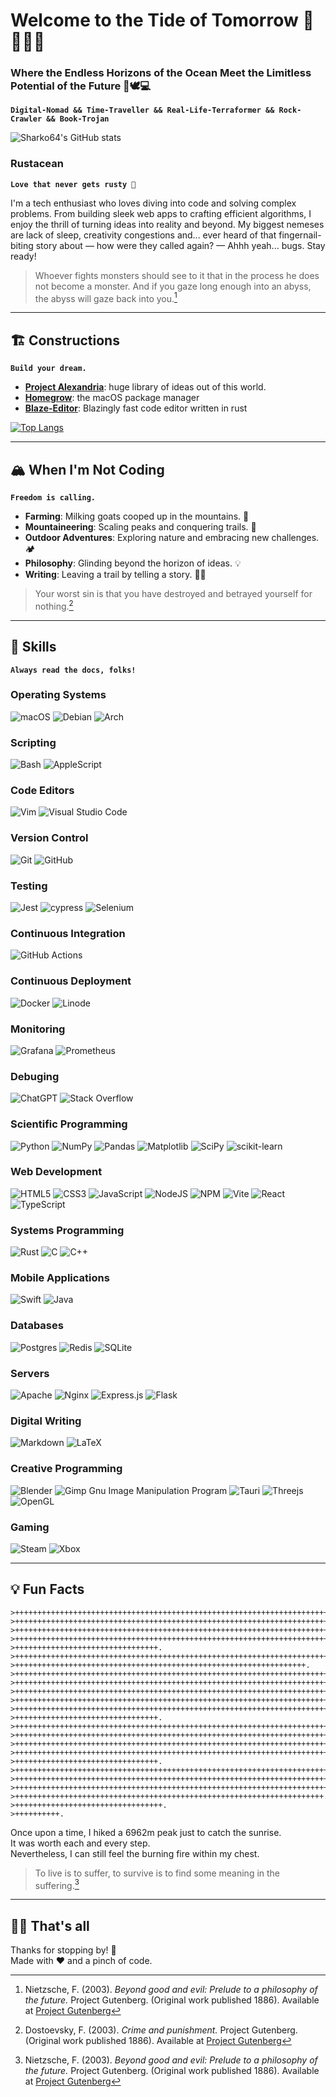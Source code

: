 # Welcome to the Tide of Tomorrow 🌊🏄‍♂️🦈
### Where the Endless Horizons of the Ocean Meet the Limitless Potential of the Future 🦾🕊️💻
**`Digital-Nomad && Time-Traveller && Real-Life-Terraformer && Rock-Crawler && Book-Trojan`**

![Sharko64's GitHub stats](https://github-readme-stats.vercel.app/api?username=Sharko64&show_icons=true&theme=dark)

### Rustacean
**`Love that never gets rusty 🦀`**

I'm a tech enthusiast who loves diving into code and solving complex problems. From building sleek web apps to crafting efficient algorithms, I enjoy the thrill of turning ideas into reality and beyond. My biggest nemeses are lack of sleep, creativity congestions and... ever heard of that fingernail-biting story about — how were they called again? — Ahhh yeah... bugs. Stay ready!

> Whoever fights monsters should see to it that in the process he does not become a monster.
> And if you gaze long enough into an abyss, the abyss will gaze back into you.[^1]
[^1]: Nietzsche, F. (2003). *Beyond good and evil: Prelude to a philosophy of the future.* Project Gutenberg. (Original work published 1886). Available at [Project Gutenberg](https://www.gutenberg.org/ebooks/4363)

---

## 🏗️ Constructions
**`Build your dream.`**

- **[Project Alexandria](https://github.com/Sharko64/Project-Alexandria)**: huge library of ideas out of this world.
- **[Homegrow](https://github.com/Sharko64/Homegrow)**: the macOS package manager
- **[Blaze-Editor](https://github.com/Sharko64/Blaze-Editor)**: Blazingly fast code editor written in rust

[![Top Langs](https://github-readme-stats.vercel.app/api/top-langs/?username=Sharko64&size_weight=0.5&count_weight=0.5&langs_count=10&layout=donut&theme=dark)](https://github.com/anuraghazra/github-readme-stats)

---

## 🏔️ When I'm Not Coding
**`Freedom is calling.`**

- **Farming**: Milking goats cooped up in the mountains. 🐐
- **Mountaineering**: Scaling peaks and conquering trails. 🧌
- **Outdoor Adventures**: Exploring nature and embracing new challenges. 🏕️
- **Philosophy**: Glinding beyond the horizon of ideas. 💡
- **Writing**: Leaving a trail by telling a story. ✍🏼

> Your worst sin is that you have destroyed and betrayed yourself for nothing.[^2]
[^2]: Dostoevsky, F. (2003). *Crime and punishment.* Project Gutenberg. (Original work published 1886). Available at [Project Gutenberg](https://www.gutenberg.org/ebooks/2554)

---

## 🍳 Skills
**`Always read the docs, folks!`**

### Operating Systems
![macOS](https://img.shields.io/badge/mac%20os-000000?style=for-the-badge&logo=macos&logoColor=F0F0F0)
![Debian](https://img.shields.io/badge/Debian-D70A53?style=for-the-badge&logo=debian&logoColor=white)
![Arch](https://img.shields.io/badge/Arch%20Linux-1793D1?logo=arch-linux&logoColor=fff&style=for-the-badge)
 
### Scripting
![Bash](https://img.shields.io/badge/shell_script-%23121011.svg?style=for-the-badge&logo=gnu-bash&logoColor=white)
![AppleScript](https://img.shields.io/badge/AppleScript-%23000000.svg?style=for-the-badge&logo=apple&logoColor=white)

### Code Editors
![Vim](https://img.shields.io/badge/VIM-%2311AB00.svg?style=for-the-badge&logo=vim&logoColor=white)
![Visual Studio Code](https://img.shields.io/badge/Visual%20Studio%20Code-0078d7.svg?style=for-the-badge&logo=visual-studio-code&logoColor=white)
 
### Version Control
![Git](https://img.shields.io/badge/git-%23F05033.svg?style=for-the-badge&logo=git&logoColor=white)
![GitHub](https://img.shields.io/badge/github-%23121011.svg?style=for-the-badge&logo=github&logoColor=white)
 
### Testing
![Jest](https://img.shields.io/badge/-jest-%23C21325?style=for-the-badge&logo=jest&logoColor=white)
![cypress](https://img.shields.io/badge/-cypress-%23E5E5E5?style=for-the-badge&logo=cypress&logoColor=058a5e)
![Selenium](https://img.shields.io/badge/-selenium-%43B02A?style=for-the-badge&logo=selenium&logoColor=white)

### Continuous Integration
![GitHub Actions](https://img.shields.io/badge/github%20actions-%232671E5.svg?style=for-the-badge&logo=githubactions&logoColor=white)
  
### Continuous Deployment
![Docker](https://img.shields.io/badge/docker-%230db7ed.svg?style=for-the-badge&logo=docker&logoColor=white)
![Linode](https://img.shields.io/badge/linode-00A95C?style=for-the-badge&logo=linode&logoColor=white)
 
### Monitoring
![Grafana](https://img.shields.io/badge/grafana-%23F46800.svg?style=for-the-badge&logo=grafana&logoColor=white)
![Prometheus](https://img.shields.io/badge/Prometheus-E6522C?style=for-the-badge&logo=Prometheus&logoColor=white)

### Debuging
![ChatGPT](https://img.shields.io/badge/chatGPT-74aa9c?style=for-the-badge&logo=openai&logoColor=white)
![Stack Overflow](https://img.shields.io/badge/-Stackoverflow-FE7A16?style=for-the-badge&logo=stack-overflow&logoColor=white)

### Scientific Programming
![Python](https://img.shields.io/badge/python-3670A0?style=for-the-badge&logo=python&logoColor=ffdd54)
![NumPy](https://img.shields.io/badge/numpy-%23013243.svg?style=for-the-badge&logo=numpy&logoColor=white)
![Pandas](https://img.shields.io/badge/pandas-%23150458.svg?style=for-the-badge&logo=pandas&logoColor=white)
![Matplotlib](https://img.shields.io/badge/Matplotlib-%23ffffff.svg?style=for-the-badge&logo=Matplotlib&logoColor=black)
![SciPy](https://img.shields.io/badge/SciPy-%230C55A5.svg?style=for-the-badge&logo=scipy&logoColor=%white)
![scikit-learn](https://img.shields.io/badge/scikit--learn-%23F7931E.svg?style=for-the-badge&logo=scikit-learn&logoColor=white)

### Web Development
![HTML5](https://img.shields.io/badge/html5-%23E34F26.svg?style=for-the-badge&logo=html5&logoColor=white)
![CSS3](https://img.shields.io/badge/css3-%231572B6.svg?style=for-the-badge&logo=css3&logoColor=white)
![JavaScript](https://img.shields.io/badge/javascript-%23323330.svg?style=for-the-badge&logo=javascript&logoColor=%23F7DF1E)
![NodeJS](https://img.shields.io/badge/node.js-6DA55F?style=for-the-badge&logo=node.js&logoColor=white)
![NPM](https://img.shields.io/badge/NPM-%23CB3837.svg?style=for-the-badge&logo=npm&logoColor=white)
![Vite](https://img.shields.io/badge/vite-%23646CFF.svg?style=for-the-badge&logo=vite&logoColor=white)
![React](https://img.shields.io/badge/react-%2320232a.svg?style=for-the-badge&logo=react&logoColor=%2361DAFB)
![TypeScript](https://img.shields.io/badge/typescript-%23007ACC.svg?style=for-the-badge&logo=typescript&logoColor=white)
 
### Systems Programming
![Rust](https://img.shields.io/badge/rust-%23000000.svg?style=for-the-badge&logo=rust&logoColor=white)
![C](https://img.shields.io/badge/c-%2300599C.svg?style=for-the-badge&logo=c&logoColor=white)
![C++](https://img.shields.io/badge/c++-%2300599C.svg?style=for-the-badge&logo=c%2B%2B&logoColor=white)
  
### Mobile Applications
![Swift](https://img.shields.io/badge/swift-F54A2A?style=for-the-badge&logo=swift&logoColor=white)
![Java](https://img.shields.io/badge/java-%23ED8B00.svg?style=for-the-badge&logo=openjdk&logoColor=white)

### Databases
![Postgres](https://img.shields.io/badge/postgres-%23316192.svg?style=for-the-badge&logo=postgresql&logoColor=white)
![Redis](https://img.shields.io/badge/redis-%23DD0031.svg?style=for-the-badge&logo=redis&logoColor=white)
![SQLite](https://img.shields.io/badge/sqlite-%2307405e.svg?style=for-the-badge&logo=sqlite&logoColor=white)

### Servers
![Apache](https://img.shields.io/badge/apache-%23D42029.svg?style=for-the-badge&logo=apache&logoColor=white)
![Nginx](https://img.shields.io/badge/nginx-%23009639.svg?style=for-the-badge&logo=nginx&logoColor=white)
![Express.js](https://img.shields.io/badge/express.js-%23404d59.svg?style=for-the-badge&logo=express&logoColor=%2361DAFB)
![Flask](https://img.shields.io/badge/flask-%23000.svg?style=for-the-badge&logo=flask&logoColor=white)
 
### Digital Writing
![Markdown](https://img.shields.io/badge/markdown-%23000000.svg?style=for-the-badge&logo=markdown&logoColor=white)
![LaTeX](https://img.shields.io/badge/latex-%23008080.svg?style=for-the-badge&logo=latex&logoColor=white)

### Creative Programming
![Blender](https://img.shields.io/badge/blender-%23F5792A.svg?style=for-the-badge&logo=blender&logoColor=white)
![Gimp Gnu Image Manipulation Program](https://img.shields.io/badge/Gimp-657D8B?style=for-the-badge&logo=gimp&logoColor=FFFFFF)
![Tauri](https://img.shields.io/badge/tauri-%2324C8DB.svg?style=for-the-badge&logo=tauri&logoColor=%23FFFFFF)
![Threejs](https://img.shields.io/badge/threejs-black?style=for-the-badge&logo=three.js&logoColor=white)
![OpenGL](https://img.shields.io/badge/OpenGL-%23FFFFFF.svg?style=for-the-badge&logo=opengl)

### Gaming
![Steam](https://img.shields.io/badge/steam-%23000000.svg?style=for-the-badge&logo=steam&logoColor=white)
![Xbox](https://img.shields.io/badge/xbox-%23107C10.svg?style=for-the-badge&logo=xbox&logoColor=white)

---

## 💡 Fun Facts
```brainfuck
>+++++++++++++++++++++++++++++++++++++++++++++++++++++++++++++++++++++++++++++++++++.
>++++++++++++++++++++++++++++++++++++++++++++++++++++++++++++++++++++++++++++++++++++.
>+++++++++++++++++++++++++++++++++++++++++++++++++++++++++++++++++++++++++++++++.
>++++++++++++++++++++++++++++++++++++++++++++++++++++++++++++++++++++++++++++++++.
>++++++++++++++++++++++++++++++++.
>+++++++++++++++++++++++++++++++++++++++++++++++++++++++++++++++++++++++++++++++++++++++.
>+++++++++++++++++++++++++++++++++++++++++++++++++++++++++++++++++.
>+++++++++++++++++++++++++++++++++++++++++++++++++++++++++++++++++++++++++++++++++++.
>++++++++++++++++++++++++++++++++++++++++++++++++++++++++++++++++++++++++++++++++++++.
>+++++++++++++++++++++++++++++++++++++++++++++++++++++++++++++++++++++++++.
>++++++++++++++++++++++++++++++++++++++++++++++++++++++++++++++++++++++++++++++.
>+++++++++++++++++++++++++++++++++++++++++++++++++++++++++++++++++++++++.
>++++++++++++++++++++++++++++++++.
>+++++++++++++++++++++++++++++++++++++++++++++++++++++++++++++++++++++++++++++++++++++++++.
>+++++++++++++++++++++++++++++++++++++++++++++++++++++++++++++++++++++++++++++++.
>+++++++++++++++++++++++++++++++++++++++++++++++++++++++++++++++++++++++++++++++++++++.
>++++++++++++++++++++++++++++++++++++++++++++++++++++++++++++++++++++++++++++++++++.
>++++++++++++++++++++++++++++++++.
>++++++++++++++++++++++++++++++++++++++++++++++++++++++++++++++++++++++++++++++++++++.
>+++++++++++++++++++++++++++++++++++++++++++++++++++++++++++++++++++++++++.
>+++++++++++++++++++++++++++++++++++++++++++++++++++++++++++++++++++++++++++++.
>+++++++++++++++++++++++++++++++++++++++++++++++++++++++++++++++++++++.
>+++++++++++++++++++++++++++++++++.
>++++++++++.
```

Once upon a time, I hiked a 6962m peak just to catch the sunrise. <br>
It was worth each and every step. <br>
Nevertheless, I can still feel the burning fire within my chest.

> To live is to suffer, to survive is to find some meaning in the suffering.[^3]
[^3]: Nietzsche, F. (2003). *Beyond good and evil: Prelude to a philosophy of the future.* Project Gutenberg. (Original work published 1886). Available at [Project Gutenberg](https://www.gutenberg.org/ebooks/4363)  

---

## 👋🏼 That's all
Thanks for stopping by! 🚀 <br>
Made with ❤️ and a pinch of code.
